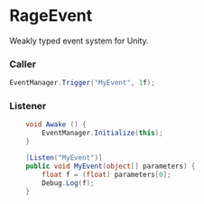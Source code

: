 RageEvent
=========

Weakly typed event system for Unity.

### Caller
```C#
EventManager.Trigger("MyEvent", 1f);
```

### Listener
```C#
	void Awake () {
		EventManager.Initialize(this);
	}

	[Listen("MyEvent")]
	public void MyEvent(object[] parameters) {
		float f = (float) parameters[0];
		Debug.Log(f);
	}
```
